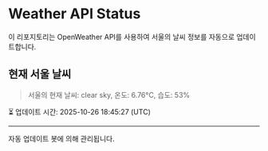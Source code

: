 
# Weather API Status

이 리포지토리는 OpenWeather API를 사용하여 서울의 날씨 정보를 자동으로 업데이트합니다.

## 현재 서울 날씨
> 서울의 현재 날씨: clear sky, 온도: 6.76°C, 습도: 53%

⏳ 업데이트 시간: 2025-10-26 18:45:27 (UTC)

---
자동 업데이트 봇에 의해 관리됩니다.
